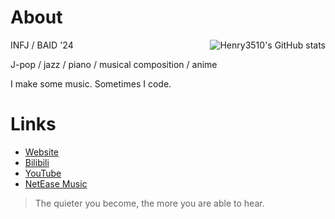 # About

<a href="#"><img align="right" alt="Henry3510's GitHub stats" src="https://github-readme-stats.vercel.app/api?username=henry3510&count_private=true&show_icons=true&theme=tokyonight&include_all_commits=true"></img></a>

INFJ / BAID '24

J-pop / jazz / piano / musical composition / anime

I make some music. Sometimes I code.

# Links

- [Website](https://henry3510.com/)
- [Bilibili](https://space.bilibili.com/226288130)
- [YouTube](https://www.youtube.com/channel/UCyK0edeGCdywIPtiIElxp5g)
- [NetEase Music](https://music.163.com/#/artist?id=48345385)

> The quieter you become, the more you are able to hear.
